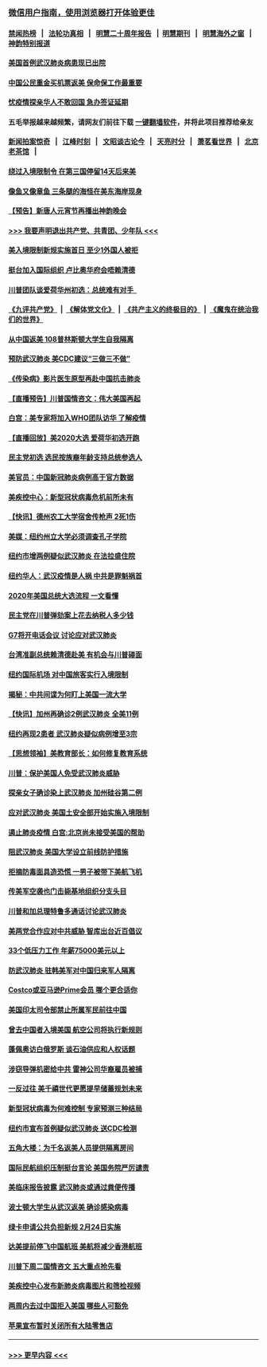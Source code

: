 ### [微信用户指南，使用浏览器打开体验更佳](https://github.com/gfw-breaker/banned-news1/blob/master/indexes/wechat-guide.md?t=0)
#### [禁闻热榜](热点新闻.md?t=0)  &nbsp;&nbsp;|&nbsp;&nbsp; [法轮功真相](https://github.com/gfw-breaker/truth/blob/master/README.md?t=0) &nbsp;&nbsp;|&nbsp;&nbsp; [明慧二十周年报告](https://github.com/gfw-breaker/mh-reports/blob/master/README.md?t=0) &nbsp;&nbsp;|&nbsp;&nbsp;[明慧期刊](https://github.com/gfw-breaker/mh-qikan) &nbsp;&nbsp;|&nbsp;&nbsp; [明慧海外之窗](https://github.com/gfw-breaker/mh-news/blob/master/README.md?t=0) &nbsp;&nbsp;|&nbsp;&nbsp; [神韵特别报道](https://github.com/gfw-breaker/mh-news/blob/master/shenyun.md?t=0)
#### [美国首例武汉肺炎病患现已出院](../pages/nsc412/n11842740.md?t=02041922) 
#### [中国公民重金买机票返美  保命保工作最重要](../pages/nsc412/n11843282.md?t=02041922) 
#### [忧疫情探亲华人不敢回国  急办签证延期](../pages/nsc412/n11843344.md?t=02041922) 
#### 五毛举报越来越频繁，请网友们前往下载 [一键翻墙软件](https://github.com/gfw-breaker/ssr-accounts)，并将此项目推荐给亲友
#### [新闻拍案惊奇](https://github.com/gfw-breaker/banned-news1/blob/master/pages/link4.md) &nbsp;&nbsp;|&nbsp;&nbsp; [江峰时刻](https://github.com/gfw-breaker/banned-news1/blob/master/pages/link4.md) &nbsp;&nbsp;|&nbsp;&nbsp; [文昭谈古论今](https://github.com/gfw-breaker/banned-news1/blob/master/pages/link4.md) &nbsp;&nbsp;|&nbsp;&nbsp; [天亮时分](https://github.com/gfw-breaker/banned-news1/blob/master/pages/link4.md) &nbsp;&nbsp;|&nbsp;&nbsp; [萧茗看世界](https://github.com/gfw-breaker/banned-news1/blob/master/pages/link4.md) &nbsp;&nbsp;|&nbsp;&nbsp; [北京老茶馆](https://github.com/gfw-breaker/banned-news1/blob/master/pages/link4.md) &nbsp;&nbsp;|&nbsp;&nbsp; 
#### [绕过入境限制令  在第三国停留14天后来美](../pages/nsc412/n11843341.md?t=02041922) 
#### [像鱼又像章鱼 三条腿的海怪在美东海岸现身](../pages/nsc412/n11843092.md?t=02041922) 
#### [【预告】新唐人元宵节再播出神韵晚会](../pages/nsc412/n11843192.md?t=02041922) 
#### [>>> 我要声明退出共产党、共青团、少年队 <<<](https://github.com/begood0513/goodnews/blob/master/quit/letter.md) 
#### [美入境限制新规实施首日 至少1外国人被拒](../pages/nsc412/n11843058.md?t=02041922) 
#### [挺台加入国际组织 卢比奥华府会唔赖清德](../pages/nsc412/n11843023.md?t=02041922) 
#### [川普团队谈爱荷华州初选：总统难有对手  ](../pages/nsc412/n11842867.md?t=02041922) 
#### [《九评共产党》](https://github.com/begood0513/9ping.md/blob/master/README.md) &nbsp;|&nbsp; [《解体党文化》](../../../../jtdwh.md/blob/master/README.md)  &nbsp;|&nbsp; [《共产主义的终极目的》](../../../../gczydzjmd.md/blob/master/README.md) &nbsp;|&nbsp; [《魔鬼在统治我们的世界》](../../../../mgztzwmdsj.md/blob/master/README.md) 
#### [从中国返美 108普林斯顿大学生自我隔离](../pages/nsc412/n11842714.md?t=02041922) 
#### [预防武汉肺炎 美CDC建议“三做三不做”](../pages/nsc412/n11842700.md?t=02041922) 
#### [《传染病》影片医生原型再赴中国抗击肺炎](../pages/nsc412/n11842626.md?t=02041922) 
#### [【直播预告】川普国情咨文：伟大美国再起](../pages/nsc412/n11842079.md?t=02041922) 
#### [白宫：美专家将加入WHO团队访华 了解疫情](../pages/nsc412/n11842198.md?t=02041922) 
#### [【直播回放】美2020大选 爱荷华初选开跑](../pages/nsc412/n11841820.md?t=02041922) 
#### [民主党初选 选民按族裔年龄支持总统参选人](../pages/nsc412/n11842239.md?t=02041922) 
#### [美官员：中国新冠肺炎病例高于官方数据](../pages/nsc412/n11842452.md?t=02041922) 
#### [美疾控中心：新型冠状病毒危机前所未有](../pages/nsc412/n11842406.md?t=02041922) 
#### [【快讯】德州农工大学宿舍传枪声 2死1伤](../pages/nsc412/n11842279.md?t=02041922) 
#### [美媒：纽约州立大学必须调查孔子学院](../pages/nsc412/n11840637.md?t=02041922) 
#### [纽约市增两例疑似武汉肺炎 在法拉盛住院](../pages/nsc412/n11840625.md?t=02041922) 
#### [纽约华人：武汉疫情是人祸 中共是罪魁祸首](../pages/nsc412/n11840631.md?t=02041922) 
#### [2020年美国总统大选流程 一文看懂](../pages/nsc412/n11842056.md?t=02041922) 
#### [民主党在川普弹劾案上花去纳税人多少钱](../pages/nsc412/n11841941.md?t=02041922) 
#### [G7将开电话会议 讨论应对武汉肺炎](../pages/nsc412/n11841658.md?t=02041922) 
#### [台湾准副总统赖清德赴美 有机会与川普碰面](../pages/nsc412/n11841332.md?t=02041922) 
#### [纽约国际机场  对中国旅客实行入境限制](../pages/nsc412/n11840619.md?t=02041922) 
#### [揭秘：中共间谍为何盯上美国一流大学](../pages/nsc412/n11840270.md?t=02041922) 
#### [【快讯】加州再确诊2例武汉肺炎 全美11例](../pages/nsc412/n11840339.md?t=02041922) 
#### [纽约再现2患者 武汉肺炎疑似病例增至3宗](../pages/nsc412/n11840010.md?t=02041922) 
#### [【思想领袖】美教育部长：如何修复教育系统](../pages/nsc412/n11690865.md?t=02041922) 
#### [川普：保护美国人免受武汉肺炎威胁](../pages/nsc412/n11839718.md?t=02041922) 
#### [探亲女子确诊染上武汉肺炎 加州硅谷第二例](../pages/nsc412/n11839784.md?t=02041922) 
#### [应对武汉肺炎 美国土安全部开始实施入境限制](../pages/nsc412/n11839729.md?t=02041922) 
#### [遏止肺炎疫情 白宫:北京尚未接受美国的帮助](../pages/nsc412/n11839660.md?t=02041922) 
#### [阻武汉肺炎 美国大学设立前线防护措施](../pages/nsc412/n11839479.md?t=02041922) 
#### [拒摘防毒面具造恐慌 一男子被带下美航飞机](../pages/nsc412/n11839455.md?t=02041922) 
#### [传美军空袭也门击毙基地组织分支头目](../pages/nsc412/n11839210.md?t=02041922) 
#### [川普和加总理特鲁多通话讨论武汉肺炎](../pages/nsc412/n11839128.md?t=02041922) 
#### [美两党合作应对中共威胁 智库出台近百倡议](../pages/nsc412/n11838437.md?t=02041922) 
#### [33个低压力工作 年薪75000美元以上](../pages/nsc412/n11834441.md?t=02041922) 
#### [防武汉肺炎 驻韩美军对中国归来军人隔离](../pages/nsc412/n11838970.md?t=02041922) 
#### [Costco或亚马逊Prime会员 哪个更合适你](../pages/nsc412/n11834459.md?t=02041922) 
#### [美国印太司令部禁止所属军民前往中国](../pages/nsc412/n11838418.md?t=02041922) 
#### [曾去中国者入境美国 航空公司将执行新规则](../pages/nsc412/n11838375.md?t=02041922) 
#### [蓬佩奥访白俄罗斯 谈石油供应和人权话题](../pages/nsc412/n11838242.md?t=02041922) 
#### [涉窃导弹机密给中共 雷神公司华裔雇员被捕](../pages/nsc412/n11838129.md?t=02041922) 
#### [一反过往 美千禧世代更愿提早储蓄规划未来](../pages/nsc412/n11837601.md?t=02041922) 
#### [新型冠状病毒为何难控制 专家预测三种结局](../pages/nsc412/n11838002.md?t=02041922) 
#### [纽约市宣布首例疑似武汉肺炎 送CDC检测](../pages/nsc412/n11837852.md?t=02041922) 
#### [五角大楼：为千名返美人员提供隔离房间](../pages/nsc412/n11837831.md?t=02041922) 
#### [国际民航组织压制挺台言论 美国务院严厉谴责](../pages/nsc412/n11837791.md?t=02041922) 
#### [美临床报告披露 武汉肺炎或通过粪便传播](../pages/nsc412/n11837626.md?t=02041922) 
#### [波士顿大学生从武汉返美 确诊感染病毒](../pages/nsc412/n11837580.md?t=02041922) 
#### [绿卡申请公共负担新规 2月24日实施](../pages/nsc412/n11836634.md?t=02041922) 
#### [达美提前停飞中国航班 美航将减少香港航班](../pages/nsc412/n11837649.md?t=02041922) 
#### [川普下周二国情咨文 五大重点抢先看](../pages/nsc412/n11837512.md?t=02041922) 
#### [美疾控中心发布新肺炎病毒图片和筛检视频](../pages/nsc412/n11837491.md?t=02041922) 
#### [两周内去过中国拒入美国 哪些人可豁免](../pages/nsc412/n11837400.md?t=02041922) 
#### [苹果宣布暂时关闭所有大陆零售店](../pages/nsc412/n11837097.md?t=02041922) 

----
#### [ >>> 更早内容 <<< ](../indexes/nsc412-earlier.md)
